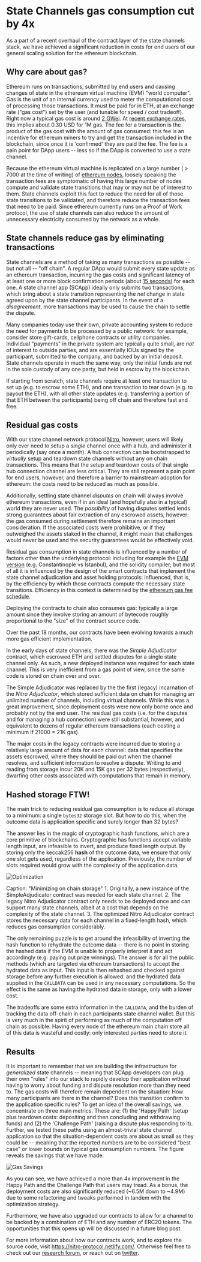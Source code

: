 # State Channels gas consumption cut by 4x

As a part of a recent overhaul of the contract layer of the state channels stack, we have achieved a significant reduction in costs for end users of our general scaling solution for the ethereum blockchain.

## Why care about gas?

Ethereum runs on transactions, submitted by end users and causing changes of state in the ethereum virtual machine (EVM) "world computer". Gas is the unit of an internal currency used to meter the computational cost of processing those transactions. It must be paid for in ETH, at an exchange rate ("gas cost") set by the user (and tunable for speed / cost tradeoff). Right now a typical gas cost is around [2 GWei](https://ethgasstation.info/). At [recent exchange rates](https://pro.coinbase.com/trade/ETH-USD), this implies about 0.30 USD for 1M gas. The fee for a transaction is the product of the gas cost with the amount of gas consumed: this fee is an incentive for ethereum miners to try and get the transaction included in the blockchain, since once it is 'confirmed' they are paid the fee. The fee is a pain point for DApp users -- less so if the DApp is converted to use a state channel.

Because the ethereum virtual machine is replicated on a large number ( > 7000 at the time of writing) of [ethereum nodes](https://www.ethernodes.org/), loosely speaking the transaction fees are symptomatic of having this large number of nodes compute and validate state transitions that may or may not be of interest to them. State channels exploit this fact to reduce the need for all of those state transitions to be validated, and therefore reduce the transaction fees that need to be paid. Since ethereum currently runs on a Proof of Work protocol, the use of state channels can also reduce the amount of unnecessary electricity consumed by the network as a whole.

## State channels reduce gas by eliminating transactions

State channels are a method of taking as many transactions as possible -- but not all -- "off chain". A regular DApp would submit every state update as an ethereum transaction, incurring the gas costs and significant latency of at least one or more block confirmation periods (about [15 seconds](https://etherscan.io/chart/blocktime)) for each one. A state channel app (SCApp) ideally only submits two transactions, which bring about a state transition representing the _net_ change in state agreed upon by the state channel participants. In the event of a _disagreement_, more transactions may be used to cause the chain to settle the dispute.

Many companies today use their own, private accounting system to reduce the need for payments to be processed by a public network: for example, consider store gift-cards, cellphone contracts or utility companies. Individual "payments" in the private system are typically quite small, are _not_ of interest to outside parties, and are essentially IOUs signed by the participant, submitted to the company, and backed by an initial deposit. State channels operate in much the same way, only the initial funds are not in the sole custody of any one party, but held in escrow by the blockchain.

If starting from scratch, state channels require at least one transaction to set up (e.g. to escrow some ETH), and one transaction to tear down (e.g. to payout the ETH), with all other state updates (e.g. transferring a portion of that ETH between the participants) being off chain and therefore fast and free.

## Residual gas costs

With our state channel network protocol [Nitro](https://magmo.com/nitro-protocol.pdf), however, users will likely only ever need to setup a _single_ channel once with a hub, and administer it periodically (say once a month). A hub connection can be bootstrapped to _virtually_ setup and teardown state channels without any on chain transactions. This means that the setup and teardown costs of that single hub connection channel are less critical. They are still represent a pain point for end users, however, and therefore a barrier to mainstream adoption for ethereum: the costs need to be reduced as much as possible.

Additionally, settling state channel _disputes_ on chain will always involve ethereum transactions, even if in an ideal (and hopefully also in a typical) world they are never used. The _possibility_ of having disputes settled lends strong guarantees about fair extraction of any escrowed assets, however: the gas consumed during settlement therefore remains an important consideration. If the associated costs were prohibitive, or if they outweighed the assets staked in the channel, it might mean that challenges would never be used and the security guarantees would be effectively void.

Residual gas consumption in state channels is influenced by a number of factors other than the underlying protocol: including for example the [EVM version](https://solidity.readthedocs.io/en/latest/using-the-compiler.html#target-options) (e.g. Constantinople vs Istanbul), and the solidity compiler; but most of all it is influenced by the design of the smart contracts that implement the state channel adjudication and asset holding protocols: influenced, that is, by the efficiency by which those contracts compute the necessary state transitions. Efficiency in this context is determined by the [ethereum gas fee schedule](https://github.com/ethereum/yellowpaper).

Deploying the contracts to chain also consumes gas: typically a large amount since they involve storing an amount of bytecode roughly proportional to the "size" of the contract source code.

Over the past 18 months, our contracts have been evolving towards a much more gas efficient implementation.

In the early days of state channels, there was the _Simple Adjudicator_ contract, which escrowed ETH and settled disputes for a single state channel only. As such, a new deployed instance was required for each state channel. This is very inefficient from a gas point of view, since the same code is stored on chain over and over.

The Simple Adjudicator was replaced by the the first (legacy) incarnation of the _Nitro Adjudicator_, which stored sufficient data on chain for managing an unlimited number of channels, including virtual channels. While this was a great improvement, since deployment costs were now only borne once and probably not by the end user. The residual gas costs (i.e. for the disputes and for managing a hub connection) were still substantial, however, and equivalent to dozens of regular ethereum transactions (each costing a minimum if 21000 = 21K gas).

The major costs in the legacy contracts were incurred due to storing a relatively large amount of data for each channel: data that specifies the assets escrowed, where they should be paid out when the channel resolves, and sufficient information to resolve a dispute. Writing to and reading from storage incur 20K and 15K gas per 32 bytes (respectively), dwarfing other costs associated with computations that remain in memory.

## Hashed storage FTW!

The main trick to reducing residual gas consumption is to reduce all storage to a minimum: a single `bytes32` storage slot. But how to do this, when the outcome data is application specific and surely longer than 32 bytes?

The answer lies in the magic of cryptographic hash functions, which are a core primitive of blockchains. Cryptographic has functions accept variable length input, are infeasible to invert, and produce fixed length output. By storing only the keccak256 **hash** of the outcome data, we ensure that only one slot gets used, regardless of the application. Previously, the number of slots required would grow with the complexity of the application data.

![Optimization](./optimization.svg)

Caption: "Minimizing on chain storage" 1. Originally, a new instance of the SimpleAdjudicator contract was needed for each state channel. 2. The legacy Nitro Adjudicator contract only needs to be deployed once and can support many state channels, albeit at a cost that depends on the complexity of the state channel. 3. The optimized Nitro Adjudicator contract stores the necessary data for each channel in a fixed-length hash, which reduces gas consumption considerably.

The only remaining puzzle is to get around the infeasibility of inverting the hash function to rehydrate the outcome data -- there is no point in storing the hashed data if the EVM is unable to properly interpret it and act accordingly (e.g. paying out prize winnings). The answer is for all the public methods (which are targeted via ethereum transactions) to accept the hydrated data as input. This input is then rehashed and checked against storage before any further execution is allowed: and the hydrated data supplied in the `CALLDATA` can be used in any necessary computations. So the effect is the same as having the hydrated data in storage, only with a lower cost.

The tradeoffs are some extra information in the `CALLDATA`, and the burden of tracking the data off-chain in each participants state channel wallet. But this is very much in the spirit of performing as much of the computation off chain as possible. Having every node of the ethereum main chain store all of this data is wasteful and costly: only interested parties need to store it.

## Results

It is important to remember that we are building the infrastructure for _generalized_ state channels -- meaning that SCApp developers can plug their own "rules" into our stack to rapidly develop their application without having to worry about funding and dispute resolution more than they need to. The gas costs will therefore remain dependent on the situation: How many participants are there in the channel? Does this transition confirm to the application specific rules? To get an idea of the overall savings, we concentrate on three main metrics. These are: (1) the 'Happy Path' (setup plus teardown costs: depositing and then concluding and withdrawing funds) and (2) the 'Challenge Path' (raising a dispute plus responding to it). Further, we tested these paths using an almost-trivial state channel application so that the situation-dependent costs are about as small as they could be -- meaning that the reported numbers are to be considered "best case" or lower bounds on typical gas consumption numbers. The figure reveals the savings that we have made:

![Gas Savings](./gas-savings.svg)

As you can see, we have achieved a more than 4x improvement in the Happy Path and the Challenge Path that users may tread. As a bonus, the deployment costs are also significantly reduced (~6.5M down to ~4.9M) due to some refactoring and tweaks performed in tandem with the optimization strategy.

Furthermore, we have also upgraded our contracts to allow for a channel to be backed by a combination of ETH and any number of ERC20 tokens. The opportunities that this opens up will be discussed in a future blog post.

For more information about how our contracts work, and to explore the source code, visit https://nitro-protocol.netlify.com/. Otherwise feel free to check out our [research forum](https://research.statechannels.org/), or reach out on [twitter](https://twitter.com/statechannels).
